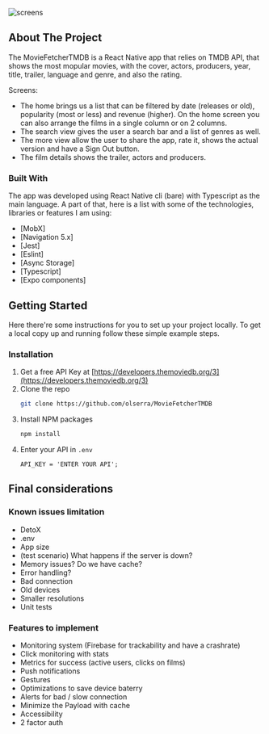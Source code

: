 ![screens](https://user-images.githubusercontent.com/31896900/116779933-1711c900-aa71-11eb-8fd2-5627fad649e4.png)

<!-- ABOUT THE PROJECT -->
## About The Project

The MovieFetcherTMDB is a React Native app that relies on TMDB API, that shows the most mopular movies, with the cover, actors, producers, year, title, trailer, language and genre, and also the rating.

Screens:
* The home brings us a list that can be filtered by date (releases or old), popularity (most or less) and revenue (higher). On the home screen you can also arrange the films in a single column or on 2 columns.
* The search view gives the user a search bar and a list of genres as well.
* The more view allow the user to share the app, rate it, shows the actual version and have a Sign Out button.
* The film details shows the trailer, actors and producers.

### Built With

The app was developed using React Native cli (bare) with Typescript as the main language. A part of that, here is a list with some of the technologies, libraries or features I am using:

* [MobX]
* [Navigation 5.x]
* [Jest]
* [Eslint]
* [Async Storage]
* [Typescript]
* [Expo components]

<!-- GETTING STARTED -->
## Getting Started

Here there're some instructions for you to set up your project locally.
To get a local copy up and running follow these simple example steps.

### Installation

1. Get a free API Key at [https://developers.themoviedb.org/3](https://developers.themoviedb.org/3)
2. Clone the repo
   ```sh
   git clone https://github.com/olserra/MovieFetcherTMDB
   ```
3. Install NPM packages
   ```sh
   npm install
   ```
4. Enter your API in `.env`
   ```JS
   API_KEY = 'ENTER YOUR API';
   ```

<!-- NEXT STEPS -->
## Final considerations

### Known issues limitation
* DetoX
* .env
* App size
* (test scenario) What happens if the server is down? 
* Memory issues? Do we have cache? 
* Error handling?
* Bad connection
* Old devices
* Smaller resolutions
* Unit tests

### Features to implement
* Monitoring system (Firebase for trackability and have a crashrate)
* Click monitoring with stats
* Metrics for success (active users, clicks on films)
* Push notifications
* Gestures
* Optimizations to save device baterry
* Alerts for bad / slow connection
* Minimize the Payload with cache
* Accessibility
* 2 factor auth

